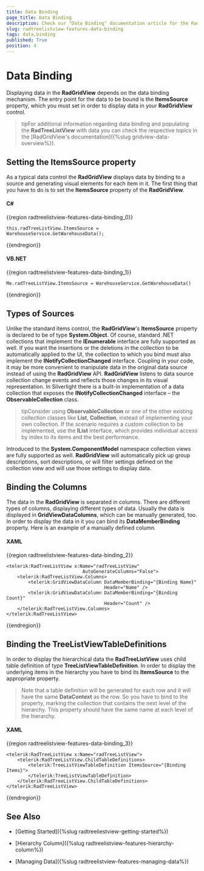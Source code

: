 ```yaml
---
title: Data Binding
page_title: Data Binding
description: Check our "Data Binding" documentation article for the RadTreeListView WPF control.
slug: radtreelistview-features-data-binding
tags: data,binding
published: True
position: 4
---
```


# Data Binding



Displaying data in the __RadGridView__ depends on the data binding mechanism. The entry point for the data to be bound is the __ItemsSource__ property, which you must set in order to display data in your __RadGridView__ control. 

>tipFor additional information regarding data binding and populating the __RadTreeListView__ with data you can check the respective topics in the [RadGridView's documentation]({%slug gridview-data-overview%}).

## Setting the ItemsSource property

As a typical data control the __RadGridView__ displays data by binding to a source and generating visual elements for each item in it. The first thing that you have to do is to set the __ItemsSource__ property of the __RadGridView__.

#### __C#__

{{region radtreelistview-features-data-binding_0}}

	this.radTreeListView.ItemsSource = WarehouseService.GetWarehouseData();
{{endregion}}



#### __VB.NET__

{{region radtreelistview-features-data-binding_1}}

	Me.radTreeListView.ItemsSource = WarehouseService.GetWarehouseData()
{{endregion}}



## Types of Sources

Unlike the standard items control, the __RadGridView__'s __ItemsSource__ property is declared to be of type __System.Object__. Of course, standard .NET collections that implement the __IEnumerable__ interface are fully supported as well. If you want the insertions or the deletions in the collection to be automatically applied to the UI, the collection to which you bind must also implement the __INotifyCollectionChanged__ interface. Coupling in your code, it may be more convenient to manipulate data in the original data source instead of using the __RadGridView__ API. __RadGridView__ listens to data source collection change events and reflects those changes in its visual representation. In Silverlight there is a built-in implementation of a data collection that exposes the __INotifyCollectionChanged__ interface – the __ObservableCollection<T>__ class.

>tipConsider using __ObservableCollection<T>__ or one of the other existing collection classes like __List<T>__, __Collection<T>__, instead of implementing your own collection. If the scenario requires a custom collection to be implemented, use the __IList__ interface, which provides individual access by index to its items and the best performance.

Introduced to the __System.ComponentModel__ namespace collection views are fully supported as well. __RadGridView__ will automatically pick up group descriptions, sort descriptions, or will filter settings defined on the collection view and will use those settings to display data.

## Binding the Columns

The data in the __RadGridView__ is separated in columns. There are different types of columns, displaying different types of data. Usually the data is displayed in __GridViewDataColumns__, which can be manually generated, too. In order to display the data in it you can bind its __DataMemberBinding__ property. Here is an example of a manually defined column.

#### __XAML__

{{region radtreelistview-features-data-binding_2}}

	<telerik:RadTreeListView x:Name="radTreeListView"
	                            AutoGenerateColumns="False">
	    <telerik:RadTreeListView.Columns>
	        <telerik:GridViewDataColumn DataMemberBinding="{Binding Name}"
	                                    Header="Name" />
	        <telerik:GridViewDataColumn DataMemberBinding="{Binding Count}"
	                                    Header="Count" />
	    </telerik:RadTreeListView.Columns>
	</telerik:RadTreeListView>
{{endregion}}



## Binding the TreeListViewTableDefinitions

In order to display the hierarchical data the __RadTreeListView__ uses child table definition of type __TreeListViewTableDefinition__. In order to display the underlying items in the hierarchy you have to bind its __ItemsSource__ to the appropriate property.

>Note that a table definition will be generated for each row and it will have the same __DataContext__ as the row. So you have to bind to the property, marking the collection that contains the next level of the hierarchy. This property should have the same name at each level of the hierarchy. 

#### __XAML__

{{region radtreelistview-features-data-binding_3}}

	<telerik:RadTreeListView x:Name="radTreeListView">
	    <telerik:RadTreeListView.ChildTableDefinitions>
	        <telerik:TreeListViewTableDefinition ItemsSource="{Binding Items}">
	        </telerik:TreeListViewTableDefinition>
	    </telerik:RadTreeListView.ChildTableDefinitions>
	</telerik:RadTreeListView>
{{endregion}}



## See Also

 * [Getting Started]({%slug radtreeliestview-getting-started%})

 * [Hierarchy Column]({%slug radtreelistview-features-hierarchy-column%})

 * [Managing Data]({%slug radtreelistview-features-managing-data%})
